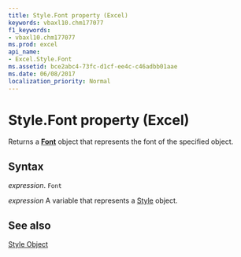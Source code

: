 ```yaml
---
title: Style.Font property (Excel)
keywords: vbaxl10.chm177077
f1_keywords:
- vbaxl10.chm177077
ms.prod: excel
api_name:
- Excel.Style.Font
ms.assetid: bce2abc4-73fc-d1cf-ee4c-c46adbb01aae
ms.date: 06/08/2017
localization_priority: Normal
---
```



# Style.Font property (Excel)

Returns a  **[Font](Excel.Font(object).md)** object that represents the font of the specified object.


## Syntax

_expression_. `Font`

_expression_ A variable that represents a [Style](./Excel.Style.md) object.


## See also


[Style Object](Excel.Style.md)

